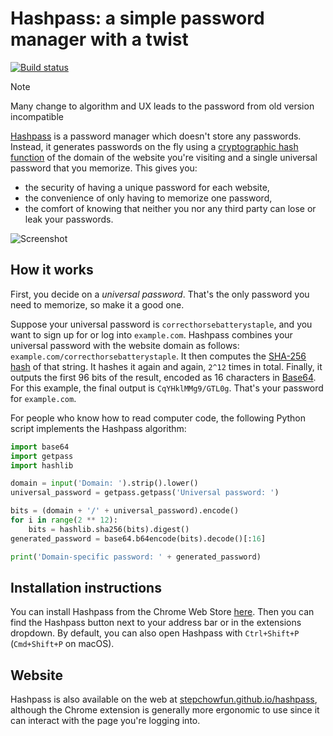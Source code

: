 # Hashpass: a simple password manager with a twist

[![Build status](https://github.com/stepchowfun/hashpass/workflows/Continuous%20integration/badge.svg?branch=main)](https://github.com/stepchowfun/hashpass/actions?query=branch%3Amain)

> [!NOTE]
> Many change to algorithm and UX leads to the password from old version incompatible

[Hashpass](https://chrome.google.com/webstore/detail/hashpass/gkmegkoiplibopkmieofaaeloldidnko)
is a password manager which doesn't store any passwords. Instead, it generates
passwords on the fly using a
[cryptographic hash function](https://en.wikipedia.org/wiki/Cryptographic_hash_function)
of the domain of the website you're visiting and a single universal password
that you memorize. This gives you:

- the security of having a unique password for each website,
- the convenience of only having to memorize one password,
- the comfort of knowing that neither you nor any third party can lose or leak
  your passwords.

![Screenshot](https://github.com/stepchowfun/hashpass/blob/main/images/screenshot3.png)

## How it works

First, you decide on a _universal password_. That's the only password you need
to memorize, so make it a good one.

Suppose your universal password is `correcthorsebatterystaple`, and you want to
sign up for or log into `example.com`. Hashpass combines your universal password
with the website domain as follows: `example.com/correcthorsebatterystaple`. It
then computes the [SHA-256 hash](http://en.wikipedia.org/wiki/SHA-2) of that
string. It hashes it again and again, `2^12` times in total. Finally, it outputs
the first 96 bits of the result, encoded as 16 characters in
[Base64](http://en.wikipedia.org/wiki/Base64). For this example, the final
output is `CqYHklMMg9/GTL0g`. That's your password for `example.com`.

For people who know how to read computer code, the following Python script
implements the Hashpass algorithm:

```python
import base64
import getpass
import hashlib

domain = input('Domain: ').strip().lower()
universal_password = getpass.getpass('Universal password: ')

bits = (domain + '/' + universal_password).encode()
for i in range(2 ** 12):
    bits = hashlib.sha256(bits).digest()
generated_password = base64.b64encode(bits).decode()[:16]

print('Domain-specific password: ' + generated_password)
```

## Installation instructions

You can install Hashpass from the Chrome Web Store
[here](https://chrome.google.com/webstore/detail/hashpass/gkmegkoiplibopkmieofaaeloldidnko).
Then you can find the Hashpass button next to your address bar or in the
extensions dropdown. By default, you can also open Hashpass with `Ctrl+Shift+P`
(`Cmd+Shift+P` on macOS).

## Website

Hashpass is also available on the web at
[stepchowfun.github.io/hashpass](https://stepchowfun.github.io/hashpass/),
although the Chrome extension is generally more ergonomic to use since it can
interact with the page you're logging into.
